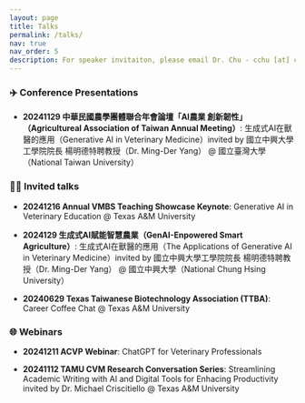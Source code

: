 ```yaml
---
layout: page
title: Talks
permalink: /talks/
nav: true
nav_order: 5
description: For speaker invitaiton, please email Dr. Chu - cchu [at] cvm [dot] tamu [dot] edu
---
```


### ✈️ Conference Presentations

-  **20241129 中華民國農學團體聯合年會論壇「AI農業 創新韌性」（Agricultureal Association of Taiwan Annual Meeting）**: 生成式AI在獸醫的應用（Generative AI in Veterinary Medicine）invited by 國立中興大學工學院院長 楊明德特聘教授（Dr. Ming-Der Yang） @ 國立臺灣大學（National Taiwan University）

### 👩‍🏫 Invited talks

-  **20241216 Annual VMBS Teaching Showcase Keynote**: Generative AI in Veterinary Education @ Texas A&M University

-  **2024129 生成式AI賦能智慧農業（GenAI-Enpowered Smart Agriculture）**: 生成式AI在獸醫的應用（The Applications of Generative AI in Veterinary Medicine）invited by 國立中興大學工學院院長 楊明德特聘教授（Dr. Ming-Der Yang） @ 國立中興大學（National Chung Hsing University）

-  **20240629 Texas Taiwanese Biotechnology Association (TTBA)**: Career Coffee Chat @ Texas A&M University

### 🌐 Webinars

-  **20241211 ACVP Webinar**: ChatGPT for Veterinary Professionals

-  **20241112 TAMU CVM Research Conversation Series**: Streamlining Academic Writing with AI and Digital Tools for Enhacing Productivity invited by Dr. Michael Criscitiello @ Texas A&M University